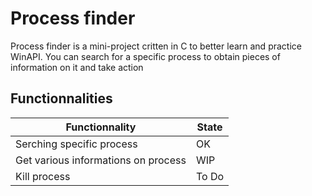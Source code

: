 # Process finder

Process finder is a mini-project critten in C to better learn and practice WinAPI.
You can search for a specific process to obtain pieces of information on it and take action

## Functionnalities

| Functionnality | State  |
|---|---|
| Serching specific process  |  OK |
|  Get various informations on process | WIP   |
| Kill process  | To Do  |
